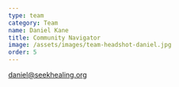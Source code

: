 ```yaml
---
type: team
category: Team
name: Daniel Kane
title: Community Navigator
image: /assets/images/team-headshot-daniel.jpg
order: 5
---
```


<daniel@seekhealing.org>
